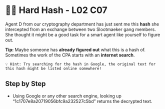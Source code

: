 # 🚴‍♂️ Hard Hash - L02 C07

Agent D from our cryptography department has just sent me this **hash** she intercepted from an exchange between two Slootmaeker gang members. She thought it might be a good task for a smart agent like yourself to figure out.

**Tip:** Maybe someone has **already figured out** what this is a hash of. Sometimes the work of the CPA starts with an **internet search**.

```
💡 Hint: Try searching for the hash in Google, the original text for this hash might be listed online somewhere!
```

## Step by Step

- Using Google or any other search engine, looking up “1c1707e8a20719056bfc9a232527c5bd” returns the decrypted text.

